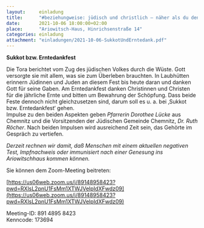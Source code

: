 ```yaml
---
layout:     einladung
title:      "#beziehungweise: jüdisch und christlich – näher als du denkst"
date:       2021-10-06 18:00:00+02:00
place:      "Ariowitsch-Haus, Hinrichsenstraße 14"
categories: einladung
attachment: "einladungen/2021-10-06-SukkotUndErntedank.pdf"
---
```


**Sukkot bzw. Erntedankfest**

Die Tora berichtet vom Zug des jüdischen Volkes durch die Wüste. Gott versorgte sie mit allem, was sie zum Überleben brauchten. In Laubhütten erinnern Jüdinnen und Juden an diesem Fest bis heute daran und danken Gott für seine Gaben. Am Erntedankfest danken Christinnen und Christen für die jährliche Ernte und bitten um Bewahrung der Schöpfung. Dass beide Feste dennoch nicht gleichzusetzen sind, darum soll es u. a. bei ‚Sukkot bzw. Erntedankfest‘ gehen.
<br>
Impulse zu den beiden Aspekten geben
*Pfarrerin Dorothee Lücke* aus Chemnitz und
die Vorsitzenden der Jüdischen Gemeinde Chemnitz, *Dr. Ruth Röcher*.
Nach beiden Impulsen wird ausreichend Zeit sein, das Gehörte im Gespräch zu vertiefen.

*Derzeit rechnen wir damit, daß Menschen mit einem aktuellen negativen Test, Impfnachweis oder immunisiert nach einer Genesung ins Ariowitschhaus kommen können.*

Sie können dem Zoom-Meeting beitreten:

[https://us06web.zoom.us/j/89148958423?pwd=RXlsL2pnU1FsMm1XTWJVelpIdXFwdz09](https://us06web.zoom.us/j/89148958423?pwd=RXlsL2pnU1FsMm1XTWJVelpIdXFwdz09)

Meeting-ID: 891 4895 8423
<br>
Kenncode: 173694
